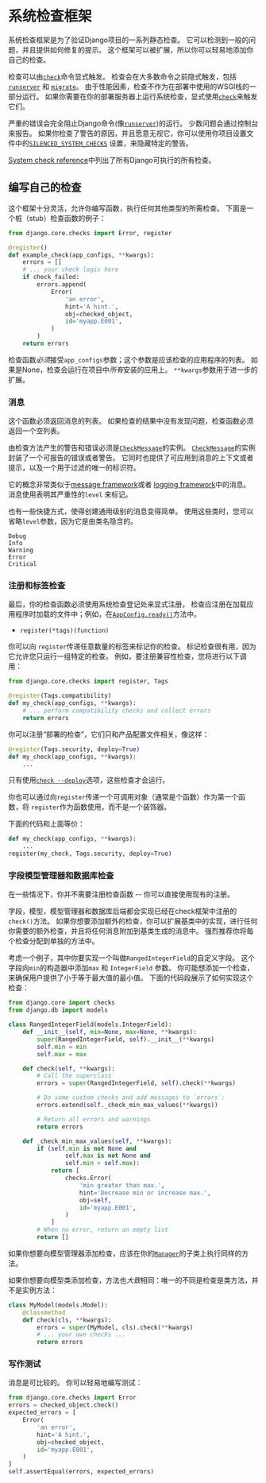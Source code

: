 # 系统检查框架

系统检查框架是为了验证Django项目的一系列静态检查。 它可以检测到一般的问题，并且提供如何修复的提示。 这个框架可以被扩展，所以你可以轻易地添加你自己的检查。

检查可以由[`check`](https://yiyibooks.cn/__trs__/xx/Django_1.11.6/ref/django-admin.html#django-admin-check)命令显式触发。 检查会在大多数命令之前隐式触发，包括[`runserver`](https://yiyibooks.cn/__trs__/xx/Django_1.11.6/ref/django-admin.html#django-admin-runserver) 和 [`migrate`](https://yiyibooks.cn/__trs__/xx/Django_1.11.6/ref/django-admin.html#django-admin-migrate)。 由于性能因素，检查不作为在部署中使用的WSGI栈的一部分运行。 如果你需要在你的部署服务器上运行系统检查，显式使用[`check`](https://yiyibooks.cn/__trs__/xx/Django_1.11.6/ref/django-admin.html#django-admin-check)来触发它们。

严重的错误会完全阻止Django命令(像[`runserver`](https://yiyibooks.cn/__trs__/xx/Django_1.11.6/ref/django-admin.html#django-admin-runserver))的运行。 少数问题会通过控制台来报告。 如果你检查了警告的原因，并且愿意无视它，你可以使用你项目设置文件中的[`SILENCED_SYSTEM_CHECKS`](https://yiyibooks.cn/__trs__/xx/Django_1.11.6/ref/settings.html#std:setting-SILENCED_SYSTEM_CHECKS) 设置，来隐藏特定的警告。

[System check reference](https://yiyibooks.cn/__trs__/xx/Django_1.11.6/ref/checks.html)中列出了所有Django可执行的所有检查。

## 编写自己的检查

这个框架十分灵活，允许你编写函数，执行任何其他类型的所需检查。 下面是一个桩（stub）检查函数的例子：

```python
from django.core.checks import Error, register

@register()
def example_check(app_configs, **kwargs):
    errors = []
    # ... your check logic here
    if check_failed:
        errors.append(
            Error(
                'an error',
                hint='A hint.',
                obj=checked_object,
                id='myapp.E001',
            )
        )
    return errors
```

检查函数*必须*接受`app_configs`参数；这个参数是应该检查的应用程序的列表。 如果是None，检查会运行在项目中*所有*安装的应用上。 `**kwargs`参数用于进一步的扩展。

### 消息

这个函数必须返回消息的列表。 如果检查的结果中没有发现问题，检查函数必须返回一个空列表。

由检查方法产生的警告和错误必须是[`CheckMessage`](https://yiyibooks.cn/__trs__/xx/Django_1.11.6/ref/checks.html#django.core.checks.CheckMessage)的实例。 [`CheckMessage`](https://yiyibooks.cn/__trs__/xx/Django_1.11.6/ref/checks.html#django.core.checks.CheckMessage)的实例封装了一个可报告的错误或者警告。 它同时也提供了可应用到消息的上下文或者提示，以及一个用于过滤的唯一的标识符。

它的概念非常类似于[message framework](https://yiyibooks.cn/__trs__/xx/Django_1.11.6/ref/contrib/messages.html)或者 [logging framework](https://yiyibooks.cn/__trs__/xx/Django_1.11.6/topics/logging.html)中的消息。 消息使用表明其严重性的`level` 来标记。

也有一些快捷方式，使得创建通用级别的消息变得简单。 使用这些类时，您可以省略`level`参数，因为它是由类名隐含的。

```
Debug
Info
Warning
Error
Critical
```

### 注册和标签检查

最后，你的检查函数必须使用系统检查登记处来显式注册。 检查应注册在加载应用程序时加载的文件中；例如，在[`AppConfig.ready()`](https://yiyibooks.cn/__trs__/xx/Django_1.11.6/ref/applications.html#django.apps.AppConfig.ready)方法中。

- `register(*tags)(function)`  

你可以向 `register`传递任意数量的标签来标记你的检查。 标记检查很有用，因为它允许您只运行一组特定的检查。 例如，要注册兼容性检查，您将进行以下调用：

```python
from django.core.checks import register, Tags

@register(Tags.compatibility)
def my_check(app_configs, **kwargs):
    # ... perform compatibility checks and collect errors
    return errors
```

你可以注册“部署的检查”，它们只和产品配置文件相关，像这样：

```python
@register(Tags.security, deploy=True)
def my_check(app_configs, **kwargs):
    ...
```

只有使用[`check --deploy`](https://yiyibooks.cn/__trs__/xx/Django_1.11.6/ref/django-admin.html#cmdoption-check-deploy)选项，这些检查才会运行。

你也可以通过向`register`传递一个可调用对象（通常是个函数）作为第一个函数，将 `register`作为函数使用，而不是一个装饰器。

下面的代码和上面等价：

```python
def my_check(app_configs, **kwargs):
    ...
register(my_check, Tags.security, deploy=True)
```

### 字段模型管理器和数据库检查

在一些情况下，你并不需要注册检查函数 -- 你可以直接使用现有的注册。

字段，模型，模型管理器和数据库后端都会实现已经在check框架中注册的`check()`方法。 如果你想要添加额外的检查，你可以扩展基类中的实现，进行任何你需要的额外检查，并且将任何消息附加到基类生成的消息中。 强烈推荐你将每个检查分配到单独的方法中。

考虑一个例子，其中你要实现一个叫做`RangedIntegerField`的自定义字段。 这个字段向`min`的构造器中添加`max` 和 `IntegerField` 参数。 你可能想添加一个检查，来确保用户提供了小于等于最大值的最小值。 下面的代码段展示了如何实现这个检查：

```python
from django.core import checks
from django.db import models

class RangedIntegerField(models.IntegerField):
    def __init__(self, min=None, max=None, **kwargs):
        super(RangedIntegerField, self).__init__(**kwargs)
        self.min = min
        self.max = max

    def check(self, **kwargs):
        # Call the superclass
        errors = super(RangedIntegerField, self).check(**kwargs)

        # Do some custom checks and add messages to `errors`:
        errors.extend(self._check_min_max_values(**kwargs))

        # Return all errors and warnings
        return errors

    def _check_min_max_values(self, **kwargs):
        if (self.min is not None and
                self.max is not None and
                self.min > self.max):
            return [
                checks.Error(
                    'min greater than max.',
                    hint='Decrease min or increase max.',
                    obj=self,
                    id='myapp.E001',
                )
            ]
        # When no error, return an empty list
        return []
```

如果你想要向模型管理器添加检查，应该在你的[`Manager`](https://yiyibooks.cn/__trs__/xx/Django_1.11.6/topics/db/managers.html#django.db.models.Manager)的子类上执行同样的方法。

如果你想要向模型类添加检查，方法也*大致*相同：唯一的不同是检查是类方法，并不是实例方法：

```python
class MyModel(models.Model):
    @classmethod
    def check(cls, **kwargs):
        errors = super(MyModel, cls).check(**kwargs)
        # ... your own checks ...
        return errors
```

### 写作测试

消息是可比较的。 你可以轻易地编写测试：

```python
from django.core.checks import Error
errors = checked_object.check()
expected_errors = [
    Error(
        'an error',
        hint='A hint.',
        obj=checked_object,
        id='myapp.E001',
    )
]
self.assertEqual(errors, expected_errors)
```